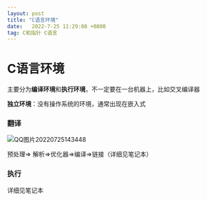 ```yaml
---
layout: post
title: "C语言环境"  
date:   2022-7-25 11:29:08 +0800
tag: C和指针 C语言
---
```


# C语言环境

主要分为**编译环境**和**执行环境**，不一定要在一台机器上，比如交叉编译器

**独立环境**：没有操作系统的环境，通常出现在嵌入式



### 翻译

 ![QQ图片20220725143448](https://xusenfeng.github.io/myimages/QQ图片20220725143448.png)

预处理=> 解析=>优化器=>编译=>链接（详细见笔记本）

### 执行

详细见笔记本